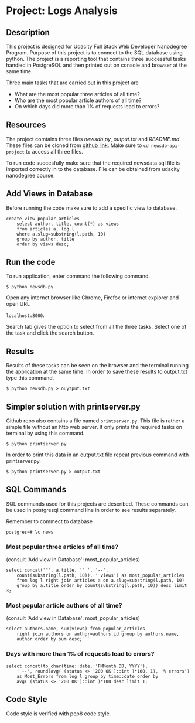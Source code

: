 # Project: Logs Analysis

## Description

This project is designed for Udacity Full Stack Web Developer Nanodegree Program. Purpose of this project is to connect to the SQL database using python. The project is a reporting tool that contains three successful tasks handled in PostgreSQL and then printed out on console and browser at the same time. 

Three main tasks that are carried out in this project are
* What are the most popular three articles of all time?
* Who are the most popular article authors of all time?
* On which days did more than 1% of requests lead to errors?

## Resources

The project comtains three files _newsdb.py_, _output.txt_ and _README.md_. These files can be cloned from [github link]( https://github.com/adeelbarki/udacity_project_log_analysis.git).
Make sure to `cd newsdb-api-project` to access all three files. 

To run code succesfully make sure that the required newsdata.sql file is imported correctly in to the database. File can be obtained from udacity nanodegree course. 

## Add Views in Database

Before running the code make sure to add a specific view to database.

```
create view popular_articles
    select author, title, count(*) as views
    from articles a, log l
    where a.slug=substring(l.path, 10)
    group by author, title
    order by views desc;
```
## Run the code

To run application, enter command the following command.

`$ python newsdb.py`

Open any internet browser like Chrome, Firefox or internet explorer and open URL

`localhost:8000`. 

Search tab gives the option to select from all the three tasks. Select one of the task and click the search button. 

## Results

Results of these tasks can be seen on the browser and the terminal running the application at the same time. In order to save these results to output.txt type this command.

`$ python newsdb.py > ouytput.txt`

## Simpler solution with printserver.py

Github repo also contains a file named `printserver.py`. This file is rather a simple file without an http web server. It only prints the required tasks on terminal by using this command.

`$ python printserver.py`

In order to print this data in an output.txt file repeat previous command with printserver.py.

`$ python printserver.py > output.txt`

## SQL Commands

SQL commands used for this projects are described. These commands can be used in postgresql command line in order to see results separately.

Remember to commect to database

`postgres=# \c news`

### Most popular three articles of all time?
(consult 'Add view in Database': most_popular_articles)
```
select concat('"', a.title, '" ', '--', 
    count(substring(l.path, 10)), ' views') as most_popular_articles
    from log l right join articles a on a.slug=substring(l.path, 10)
    group by a.title order by count(substring(l.path, 10)) desc limit 3;
```

### Most popular article authors of all time?
(consult 'Add view in Database': most_popular_articles)
```
select authors.name, sum(views) from popular_articles
    right join authors on author=authors.id group by authors.name, 
    author order by sum desc;```
```

### Days with more than 1% of requests lead to errors?
```
select concat(to_char(time::date, 'FMMonth DD, YYYY'),
    ' --', round(avg( (status <> '200 OK')::int )*100, 1), '% errors')
    as Most_Errors from log l group by time::date order by 
    avg( (status <> '200 OK')::int )*100 desc limit 1;
```
## Code Style

Code style is verified with pep8 code style.

## 
